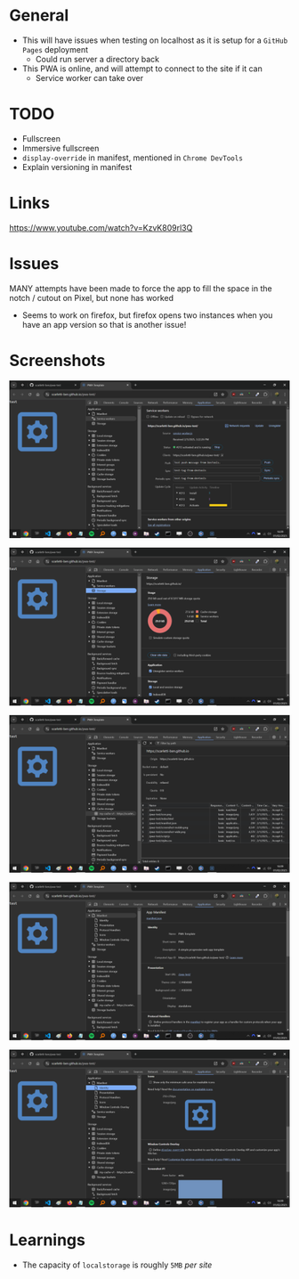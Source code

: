 # General
- This will have issues when testing on localhost as it is setup for a `GitHub Pages` deployment
    - Could run server a directory back
- This PWA is online, and will attempt to connect to the site if it can
    - Service worker can take over

# TODO
- Fullscreen
- Immersive fullscreen
- `display-override` in manifest, mentioned in `Chrome DevTools`
- Explain versioning in manifest

# Links
https://www.youtube.com/watch?v=KzvK809rl3Q

# Issues
MANY attempts have been made to force the app to fill the space in the notch / cutout on Pixel, but none has worked
- Seems to work on firefox, but firefox opens two instances when you have an app version so that is another issue!

# Screenshots
![screenshot](screenshots/01.png)

![screenshot](screenshots/02.png)

![screenshot](screenshots/03.png)

![screenshot](screenshots/04.png)

![screenshot](screenshots/05.png)

# Learnings
- The capacity of `localstorage` is roughly `5MB` *per site*
